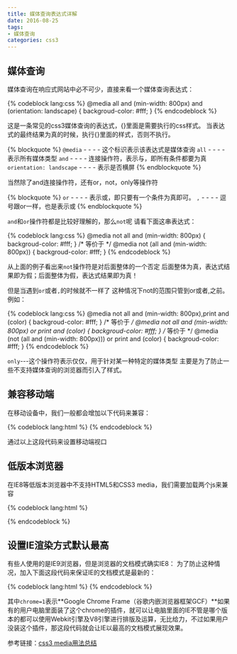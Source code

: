 ```yaml
---
title: 媒体查询表达式详解
date: 2016-08-25
tags:
- 媒体查询
categories: css3
---
```


## 媒体查询

媒体查询在响应式网站中必不可少，直接来看一个媒体查询表达式：

{% codeblock lang:css %}
@media all and (min-width: 800px) and (orientation: landscape) {
  backgroud-color: #fff;
}
{% endcodeblock %}

这是一条常见的css3媒体查询的表达式，{}里面是需要执行的css样式。
当表达式的最终结果为真的时候，执行{}里面的样式，否则不执行。

{% blockquote %}
<code>@media</code> - - - -  这个标识表示该表达式是媒体查询
<code>all</code> - - - -  表示所有媒体类型
<code>and</code> - - - -  连接操作符，表示与，即所有条件都要为真
<code>orientation: landscape</code> - - - -  表示是否横屏
{% endblockquote %}

当然除了and连接操作符，还有or，not，only等操作符

{% blockquote %}
<code>or</code> - - - -  表示或，即只要有一个条件为真即可。
<code>,</code> - - - -  逗号跟or一样，也是表示或
{% endblockquote %}

<code>and</code>和<code>or</code>操作符都是比较好理解的，那么<code>not</code>呢
请看下面这串表达式：

{% codeblock lang:css %}
@media not all and (min-width: 800px) {
  backgroud-color: #fff;
}
/* 等价于 */
@media not (all and (min-width: 800px)) {
  backgroud-color: #fff;
}
{% endcodeblock %}

从上面的例子看出来<code>not</code>操作符是对后面整体的一个否定
后面整体为真，表达式结果即为假；后面整体为假，表达式结果即为真！

但是当遇到<code>or</code>或者<code>,</code>的时候就不一样了
这种情况下not的范围只管到or或者,之前。例如：

{% codeblock lang:css %}
@media not all and (min-width: 800px),print and (color) {
  backgroud-color: #fff;
}
/* 等价于 */
@media not all and (min-width: 800px) or print and (color) {
  backgroud-color: #fff;
}
/* 等价于 */
@media (not (all and (min-width: 800px))) or print and (color) {
  backgroud-color: #fff;
}
{% endcodeblock %}

<code>only</code>---这个操作符表示仅仅，用于针对某一种特定的媒体类型
主要是为了防止一些不支持媒体查询的浏览器而引入了样式。

## 兼容移动端

在移动设备中，我们一般都会增加以下代码来兼容：

{% codeblock lang:html %}
<meta name="viewport" content="width=device-width, initial-scale=1.0, maximum-scale=1.0, user-scalable=no">
{% endcodeblock %}

通过以上这段代码来设置移动端视口

## 低版本浏览器

在IE8等低版本浏览器中不支持HTML5和CSS3 media，我们需要加载两个js来兼容

{% codeblock lang:html %}
<!--[if lt IE 9]>
  <script src="https://oss.maxcdn.com/libs/html5shiv/3.7.0/html5shiv.js"></script>
  <script src="https://oss.maxcdn.com/libs/respond.js/1.3.0/respond.min.js"></script>
<![endif]-->
{% endcodeblock %}

## 设置IE渲染方式默认最高

有些人使用的是IE9浏览器，但是浏览器的文档模式确实IE8：
为了防止这种情况，加入下面这段代码来保证IE的文档模式是最新的：

{% codeblock lang:html %}
<meta http-equiv="X-UA-Compatible" content="IE=edge, chrome=1">
{% endcodeblock %}

其中<code>chrome=1</code>表示**Google Chrome Frame（谷歌内嵌浏览器框架GCF）**如果有的用户电脑里面装了这个chrome的插件，就可以让电脑里面的IE不管是哪个版本的都可以使用Webkit引擎及V8引擎进行排版及运算，无比给力，不过如果用户没装这个插件，那这段代码就会让IE以最高的文档模式展现效果。

参考链接：[css3 media用法总结](http://www.360doc.com/content/16/0826/09/36048877_586003161.shtml)


